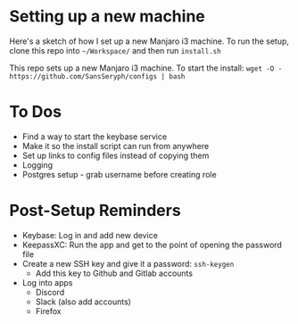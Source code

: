 # Setting up a new machine
Here's a sketch of how I set up a new Manjaro i3 machine. To run the setup,
clone this repo into `~/Workspace/` and then run `install.sh`

This repo sets up a new Manjaro i3 machine. To start the install:
`wget -O - https://github.com/SansSeryph/configs | bash`

# To Dos
  * Find a way to start the keybase service
  * Make it so the install script can run from anywhere
  * Set up links to config files instead of copying them
  * Logging
  * Postgres setup - grab username before creating role

# Post-Setup Reminders
* Keybase: Log in and add new device
* KeepassXC: Run the app and get to the point of opening the password file
* Create a new SSH key and give it a password: `ssh-keygen`
  * Add this key to Github and Gitlab accounts
* Log into apps
  * Discord
  * Slack (also add accounts)
  * Firefox
